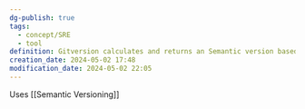 ```yaml
---
dg-publish: true
tags:
  - concept/SRE
  - tool
definition: Gitversion calculates and returns an Semantic version based on the branches involved.
creation_date: 2024-05-02 17:48
modification_date: 2024-05-02 22:05
---
```

Uses [[Semantic Versioning]]
